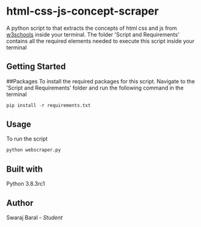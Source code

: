 # html-css-js-concept-scraper
A python script to that extracts the concepts of html css and js from [w3schools](https://www.w3schools.com/) inside your terminal.
The folder 'Script and Requirements' contains all the required elements needed to execute this script inside your terminal

## Getting Started
##Packages
To install the required packages for this script. Navigate to the 'Script and Requirements' folder and run the following command in the terminal
```python
pip install -r requirements.txt
```
## Usage
To run the script
```python
python webscraper.py
```

## Built with
Python 3.8.3rc1

## Author
Swaraj Baral - *Student*

